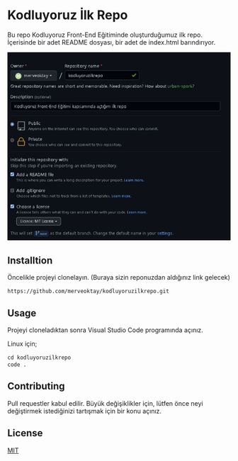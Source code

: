 # Kodluyoruz İlk Repo 

Bu repo Kodluyoruz Front-End Eğitiminde oluşturduğumuz ilk repo. İçerisinde bir adet README dosyası, bir adet de index.html barındırıyor.

![Resim](https://github.com/merveoktay/kodluyoruzilkrepo/blob/branch/ekranalintisi.jpg?raw=true)

## Installtion

Öncelikle projeyi clonelayın. (Buraya sizin reponuzdan aldığınız link gelecek)
```
https://github.com/merveoktay/kodluyoruzilkrepo.git
```
## Usage

Projeyi cloneladıktan sonra Visual Studio Code programında açınız.

Linux için;
```
cd kodluyoruzilkrepo
code .
```

## Contributing

Pull requestler kabul edilir. Büyük değişiklikler için, lütfen önce neyi değiştirmek istediğinizi tartışmak için bir konu açınız.

## License

[MIT](https://choosealicense.com/licenses/mit/)